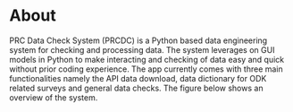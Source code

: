 # About
PRC Data Check System (PRCDC) is a Python based data engineering system for checking and processing data. The system leverages on GUI models in Python to make interacting and checking of data easy and quick without prior coding experience. The app currently comes with three main functionalities namely the API data download, data dictionary for ODK related surveys and general data checks. The figure below shows an overview of the system.